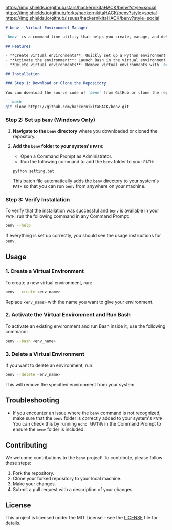 https://img.shields.io/github/stars/hackernikitaHACK/benv?style=social
https://img.shields.io/github/forks/hackernikitaHACK/benv?style=social
https://img.shields.io/github/issues/hackernikitaHACK/benv?style=social



```markdown
# benv - Virtual Environment Manager

`benv` is a command-line utility that helps you create, manage, and delete virtual environments in Python. This tool also allows you to activate the environment and run Bash within it. It is designed to be simple and easy to use.

## Features

- **Create virtual environments**: Quickly set up a Python environment with `benv --create <env_name>`.
- **Activate the environment**: Launch Bash in the virtual environment with `benv --bash <env_name>`.
- **Delete virtual environments**: Remove virtual environments with `benv --delete <env_name>`.

## Installation

### Step 1: Download or Clone the Repository

You can download the source code of `benv` from GitHub or clone the repository using the following command:

```bash
git clone https://github.com/hackernikitaHACK/benv.git
```

### Step 2: Set up `benv` (Windows Only)

1. **Navigate to the `benv` directory** where you downloaded or cloned the repository.

2. **Add the `benv` folder to your system's `PATH`**:

    - Open a Command Prompt as Administrator.
    - Run the following command to add the `benv` folder to your `PATH`:

    ```bash
    python setting.bat
    ```

    This batch file automatically adds the `benv` directory to your system's `PATH` so that you can run `benv` from anywhere on your machine.

### Step 3: Verify Installation

To verify that the installation was successful and `benv` is available in your `PATH`, run the following command in any Command Prompt:

```bash
benv --help
```

If everything is set up correctly, you should see the usage instructions for `benv`.

## Usage

### 1. Create a Virtual Environment

To create a new virtual environment, run:

```bash
benv --create <env_name>
```

Replace `<env_name>` with the name you want to give your environment.

### 2. Activate the Virtual Environment and Run Bash

To activate an existing environment and run Bash inside it, use the following command:

```bash
benv --bash <env_name>
```

### 3. Delete a Virtual Environment

If you want to delete an environment, run:

```bash
benv --delete <env_name>
```

This will remove the specified environment from your system.

## Troubleshooting

- If you encounter an issue where the `benv` command is not recognized, make sure that the `benv` folder is correctly added to your system's `PATH`. You can check this by running `echo %PATH%` in the Command Prompt to ensure the `benv` folder is included.

## Contributing

We welcome contributions to the `benv` project! To contribute, please follow these steps:

1. Fork the repository.
2. Clone your forked repository to your local machine.
3. Make your changes.
4. Submit a pull request with a description of your changes.

## License

This project is licensed under the MIT License - see the [LICENSE](LICENSE) file for details.
```
